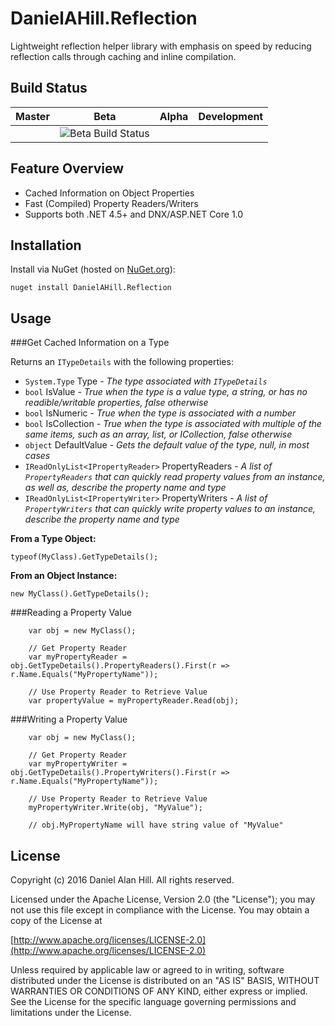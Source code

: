 # DanielAHill.Reflection
Lightweight reflection helper library with emphasis on speed by reducing reflection calls through caching and inline compilation.

## Build Status
| Master | Beta | Alpha | Development |
|--------|------|-------|-------------|
| | ![Beta Build Status](https://danielahill.visualstudio.com/DefaultCollection/_apis/public/build/definitions/01357b42-fd89-449b-86ba-c3ce8ee41bbb/3/badge) | | |

## Feature Overview
 - Cached Information on Object Properties
 - Fast (Compiled) Property Readers/Writers
 - Supports both .NET 4.5+ and DNX/ASP.NET Core 1.0
 
## Installation
Install via NuGet (hosted on [NuGet.org](https://www.nuget.org/)):
```
nuget install DanielAHill.Reflection
```

## Usage
###Get Cached Information on a Type

Returns an `ITypeDetails` with the following properties:
- `System.Type` Type - *The type associated with `ITypeDetails`*
- `bool` IsValue - *True when the type is a value type, a string, or has no readible/writable properties, false otherwise*
- `bool` IsNumeric - *True when the type is associated with a number*
- `bool` IsCollection - *True when the type is associated with multiple of the same items, such as an array, list, or ICollection, false otherwise*
- `object` DefaultValue - *Gets the default value of the type, null, in most cases*
- `IReadOnlyList<IPropertyReader>` PropertyReaders - *A list of `PropertyReaders` that can quickly read property values from an instance, as well as, describe the property name and type*
- `IReadOnlyList<IPropertyWriter>` PropertyWriters - *A list of `PropertyWriters` that can quickly write property values to an instance, describe the property name and type*

**From a Type Object:**
```
typeof(MyClass).GetTypeDetails();
```

**From an Object Instance:**
```
new MyClass().GetTypeDetails();
```

###Reading a Property Value
```
    var obj = new MyClass();
    
    // Get Property Reader
    var myPropertyReader = obj.GetTypeDetails().PropertyReaders().First(r => r.Name.Equals("MyPropertyName"));
    
    // Use Property Reader to Retrieve Value
    var propertyValue = myPropertyReader.Read(obj);
```

###Writing a Property Value
```
    var obj = new MyClass();
    
    // Get Property Reader
    var myPropertyWriter = obj.GetTypeDetails().PropertyWriters().First(r => r.Name.Equals("MyPropertyName"));
    
    // Use Property Reader to Retrieve Value
    myPropertyWriter.Write(obj, "MyValue");
    
    // obj.MyPropertyName will have string value of "MyValue"
```

## License
Copyright (c) 2016 Daniel Alan Hill. All rights reserved.

Licensed under the Apache License, Version 2.0 (the "License");
you may not use this file except in compliance with the License.
You may obtain a copy of the License at

[http://www.apache.org/licenses/LICENSE-2.0](http://www.apache.org/licenses/LICENSE-2.0)

Unless required by applicable law or agreed to in writing, software
distributed under the License is distributed on an "AS IS" BASIS,
WITHOUT WARRANTIES OR CONDITIONS OF ANY KIND, either express or implied.
See the License for the specific language governing permissions and
limitations under the License.